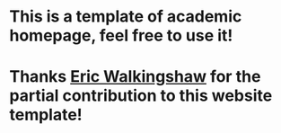 # This is a template of academic homepage, feel free to use it!
# Thanks <a href="https://eric.walkingshaw.net/">Eric Walkingshaw</a> for the partial contribution to this website template!
